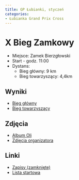 ```yaml
---
title: GP Łubianki, styczeń
categories:
- Łubianka Grand Prix Cross
---
```


# X Bieg Zamkowy

* Miejsce: Zamek Bierzgłowski
* Start - godz. 11:00
* Dystans:
  * Bieg główny: 9 km
  * Bieg towarzyszący: 4,4km

## Wyniki

* [Bieg główny](http://gpclubianka.pl/wp-content/uploads/2025/01/G-X-BIEG-ZAMKOWY.pdf)
* [Bieg towarzyszący](http://gpclubianka.pl/wp-content/uploads/2025/01/T-X-BIEG-ZAMKOWY.pdf)

## Zdjęcia

* [Album Oli](https://www.facebook.com/media/set/?vanity=a.sluniecka.fotografia&set=a.659600486394945)
* [Zdjęcia organizatora](https://www.facebook.com/lubiankagrandprixcross/posts/pfbid0Qtd8vf518SvaFJAzTucXisk81oit6JhnmtJ4zCrBHkWVQJRaXsykaqxM3jwVtyoYl)

## Linki

* [Zapisy (zamknięte)](https://www.e-gepard.eu/pl/show-contest/1509)
* [Lista startowa](https://www.e-gepard.eu/show-racers/3053)
